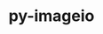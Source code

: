 ---
title: "py-imageio"
layout: cache
categories: [package, develop]
meta: {"compilers": ["gcc@=11.1.0", "gcc@=11.4.0", "gcc@=9.4.0", "oneapi@=2024.2.1"], "num_specs": 29, "num_specs_by_stack": {"data-vis-sdk": 8, "e4s": 7, "e4s-neoverse-v2": 2, "e4s-neoverse_v1": 2, "e4s-oneapi": 8, "e4s-power": 1, "root": 29}, "oss": ["ubuntu20.04", "ubuntu22.04"], "platforms": ["linux"], "stacks": ["data-vis-sdk", "e4s", "e4s-neoverse-v2", "e4s-neoverse_v1", "e4s-oneapi", "e4s-power", "root"], "targets": ["neoverse_v1", "neoverse_v2", "ppc64le", "x86_64_v3"], "versions": ["2.35.1"]}
spec_details: [{"compiler": "gcc@=11.1.0", "hash": "24xlhk4w6rxzxs5g7zgwjlj34hreqzyb", "os": "ubuntu20.04", "platform": "linux", "size": "-", "stacks": ["data-vis-sdk", "root"], "target": "x86_64_v3", "variants": ["build_system=python_pip"], "versions": ["2.35.1"]}, {"compiler": "gcc@=11.1.0", "hash": "2klon3n6cgtmcdkmpoaeprl5j25tucp4", "os": "ubuntu20.04", "platform": "linux", "size": "-", "stacks": ["data-vis-sdk", "root"], "target": "x86_64_v3", "variants": ["build_system=python_pip"], "versions": ["2.35.1"]}, {"compiler": "oneapi@=2024.2.1", "hash": "2wunsvwxthb2qdk5t2jtnct4lz6odegp", "os": "ubuntu22.04", "platform": "linux", "size": "-", "stacks": ["e4s-oneapi", "root"], "target": "x86_64_v3", "variants": ["build_system=python_pip"], "versions": ["2.35.1"]}, {"compiler": "gcc@=11.1.0", "hash": "3ehqjsb6jjxmexntl4uiugzc7htaggrk", "os": "ubuntu20.04", "platform": "linux", "size": "-", "stacks": ["data-vis-sdk", "root"], "target": "x86_64_v3", "variants": ["build_system=python_pip"], "versions": ["2.35.1"]}, {"compiler": "gcc@=11.1.0", "hash": "3xlt72gvsj3iknccnnmmf4p7vk2jtalz", "os": "ubuntu20.04", "platform": "linux", "size": "-", "stacks": ["data-vis-sdk", "root"], "target": "x86_64_v3", "variants": ["build_system=python_pip"], "versions": ["2.35.1"]}, {"compiler": "gcc@=11.1.0", "hash": "5unpwzlrpzxafz7fatql4w5z66lwcpec", "os": "ubuntu20.04", "platform": "linux", "size": "-", "stacks": ["data-vis-sdk", "root"], "target": "x86_64_v3", "variants": ["build_system=python_pip"], "versions": ["2.35.1"]}, {"compiler": "oneapi@=2024.2.1", "hash": "6dfnpos6fuv7y5ebeidfdmyizxtdnwye", "os": "ubuntu22.04", "platform": "linux", "size": "-", "stacks": ["e4s-oneapi", "root"], "target": "x86_64_v3", "variants": ["build_system=python_pip"], "versions": ["2.35.1"]}, {"compiler": "oneapi@=2024.2.1", "hash": "a5oxgjd77vxy2o5uioldtrwqiegmlvaj", "os": "ubuntu22.04", "platform": "linux", "size": "-", "stacks": ["e4s-oneapi", "root"], "target": "x86_64_v3", "variants": ["build_system=python_pip"], "versions": ["2.35.1"]}, {"compiler": "gcc@=11.1.0", "hash": "cmfr4pqletcjfbue6tewgcgulhfppunx", "os": "ubuntu20.04", "platform": "linux", "size": "-", "stacks": ["data-vis-sdk", "root"], "target": "x86_64_v3", "variants": ["build_system=python_pip"], "versions": ["2.35.1"]}, {"compiler": "oneapi@=2024.2.1", "hash": "d2zrm6msac2svv42u2yd32kt37ffu2m3", "os": "ubuntu22.04", "platform": "linux", "size": "-", "stacks": ["e4s-oneapi", "root"], "target": "x86_64_v3", "variants": ["build_system=python_pip"], "versions": ["2.35.1"]}, {"compiler": "gcc@=11.4.0", "hash": "emnx62vfjt34ggl2phnslvekh3mxmwrp", "os": "ubuntu22.04", "platform": "linux", "size": "-", "stacks": ["e4s", "root"], "target": "x86_64_v3", "variants": ["build_system=python_pip"], "versions": ["2.35.1"]}, {"compiler": "oneapi@=2024.2.1", "hash": "fd2t7obt5yiomloyrynhwl46l7hae2ec", "os": "ubuntu22.04", "platform": "linux", "size": "-", "stacks": ["e4s-oneapi", "root"], "target": "x86_64_v3", "variants": ["build_system=python_pip"], "versions": ["2.35.1"]}, {"compiler": "gcc@=11.4.0", "hash": "h26mjvxxbhhuok7lnqkedsrnjimetnvq", "os": "ubuntu22.04", "platform": "linux", "size": "-", "stacks": ["e4s", "root"], "target": "x86_64_v3", "variants": ["build_system=python_pip"], "versions": ["2.35.1"]}, {"compiler": "gcc@=11.1.0", "hash": "hmnilnllmv5bkr6xtlz6arxb7m3cf6mg", "os": "ubuntu20.04", "platform": "linux", "size": "-", "stacks": ["data-vis-sdk", "root"], "target": "x86_64_v3", "variants": ["build_system=python_pip"], "versions": ["2.35.1"]}, {"compiler": "gcc@=11.4.0", "hash": "kcukxfyfkfksb7nfybbijrwpvhvbjzvn", "os": "ubuntu22.04", "platform": "linux", "size": "-", "stacks": ["e4s-neoverse_v1", "root"], "target": "neoverse_v1", "variants": ["build_system=python_pip"], "versions": ["2.35.1"]}, {"compiler": "oneapi@=2024.2.1", "hash": "kifq26tnm4goazb7uko4qoviqxyzhqvu", "os": "ubuntu22.04", "platform": "linux", "size": "-", "stacks": ["e4s-oneapi", "root"], "target": "x86_64_v3", "variants": ["build_system=python_pip"], "versions": ["2.35.1"]}, {"compiler": "gcc@=11.4.0", "hash": "mvp5wjdyokabl2s6rl6gut56zjimcx5i", "os": "ubuntu22.04", "platform": "linux", "size": "-", "stacks": ["e4s-neoverse-v2", "root"], "target": "neoverse_v2", "variants": ["build_system=python_pip"], "versions": ["2.35.1"]}, {"compiler": "gcc@=11.4.0", "hash": "n5tr5w5yqu63cp6ij72nrjtmbbyx6wtb", "os": "ubuntu22.04", "platform": "linux", "size": "-", "stacks": ["e4s", "root"], "target": "x86_64_v3", "variants": ["build_system=python_pip"], "versions": ["2.35.1"]}, {"compiler": "gcc@=9.4.0", "hash": "nolddqk2ozucy2hu6h42vhf6uc5nkb3p", "os": "ubuntu20.04", "platform": "linux", "size": "-", "stacks": ["e4s-power", "root"], "target": "ppc64le", "variants": ["build_system=python_pip"], "versions": ["2.35.1"]}, {"compiler": "oneapi@=2024.2.1", "hash": "pkq63ruz7i3k54zepgnc6mrvtx3dyepd", "os": "ubuntu22.04", "platform": "linux", "size": "-", "stacks": ["e4s-oneapi", "root"], "target": "x86_64_v3", "variants": ["build_system=python_pip"], "versions": ["2.35.1"]}, {"compiler": "oneapi@=2024.2.1", "hash": "rebz3xtnfxfaf7i3aon36hqocaxaqlmr", "os": "ubuntu22.04", "platform": "linux", "size": "-", "stacks": ["root"], "target": "x86_64_v3", "variants": ["build_system=python_pip"], "versions": ["2.35.1"]}, {"compiler": "oneapi@=2024.2.1", "hash": "riebleml5pflgowdkd2azqu7y65jmx2i", "os": "ubuntu22.04", "platform": "linux", "size": "-", "stacks": ["e4s-oneapi", "root"], "target": "x86_64_v3", "variants": ["build_system=python_pip"], "versions": ["2.35.1"]}, {"compiler": "gcc@=11.4.0", "hash": "rtpnjng6alq7jufpevcd4gple4kplacp", "os": "ubuntu22.04", "platform": "linux", "size": "-", "stacks": ["e4s-neoverse_v1", "root"], "target": "neoverse_v1", "variants": ["build_system=python_pip"], "versions": ["2.35.1"]}, {"compiler": "gcc@=11.1.0", "hash": "s2mpaaysvwqt5o2xyapqnhya6yvdq6ff", "os": "ubuntu20.04", "platform": "linux", "size": "-", "stacks": ["data-vis-sdk", "root"], "target": "x86_64_v3", "variants": ["build_system=python_pip"], "versions": ["2.35.1"]}, {"compiler": "gcc@=11.4.0", "hash": "u6rpxn22v7ojwojoezv3exwqwdkj6hmn", "os": "ubuntu22.04", "platform": "linux", "size": "-", "stacks": ["e4s", "root"], "target": "x86_64_v3", "variants": ["build_system=python_pip"], "versions": ["2.35.1"]}, {"compiler": "gcc@=11.4.0", "hash": "uidu42kk7rck7wcvy47c7eegn4ml64tt", "os": "ubuntu22.04", "platform": "linux", "size": "-", "stacks": ["e4s-neoverse-v2", "root"], "target": "neoverse_v2", "variants": ["build_system=python_pip"], "versions": ["2.35.1"]}, {"compiler": "gcc@=11.4.0", "hash": "uyowvxwuhkxkf7hsh3b6fnouap3a2o6o", "os": "ubuntu22.04", "platform": "linux", "size": "-", "stacks": ["e4s", "root"], "target": "x86_64_v3", "variants": ["build_system=python_pip"], "versions": ["2.35.1"]}, {"compiler": "gcc@=11.4.0", "hash": "zrxwyry3oejkirao6xcql3f4t6mue5ud", "os": "ubuntu22.04", "platform": "linux", "size": "-", "stacks": ["e4s", "root"], "target": "x86_64_v3", "variants": ["build_system=python_pip"], "versions": ["2.35.1"]}, {"compiler": "gcc@=11.4.0", "hash": "ztximcfsptwo5tohosxef3kak473ydu2", "os": "ubuntu22.04", "platform": "linux", "size": "-", "stacks": ["e4s", "root"], "target": "x86_64_v3", "variants": ["build_system=python_pip"], "versions": ["2.35.1"]}]
---